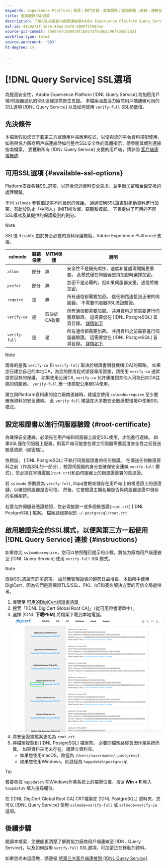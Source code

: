 ```yaml
---
keywords: Experience Platform；首頁；熱門主題；查詢服務；查詢服務；連線；連線至查詢服務；SSL;sslmode;
title: 查詢服務SSL選項
description: 了解SSL支援協力廠商連線至Adobe Experience Platform Query Service，以及如何使用驗證完整的SSL模式連線。
exl-id: 41b0a71f-165e-49a2-8a7d-d809f5f683ae
source-git-commit: 75e97efcb68439f1b837af93b62c96f43e5d7a31
workflow-type: tm+mt
source-wordcount: '903'
ht-degree: 1%

---
```


# [!DNL Query Service] SSL選項

為提高安全性，Adobe Experience Platform [!DNL Query Service] 為加密用戶端/伺服器通訊的SSL連線提供原生支援。 本檔案涵蓋協力廠商用戶端連線可用的SSL選項 [!DNL Query Service] 以及如何使用 `verify-full` SSL參數值。

## 先決條件

本檔案假設您已下載第三方案頭用戶端應用程式，以便與您的平台資料搭配使用。 如需與協力廠商用戶端連線時如何整合SSL安全性的具體指示，請參閱其個別連線指南檔案。 要獲取所有 [!DNL Query Service] 支援的用戶端，請參閱 [客戶端連接概述](./overview.md).

## 可用SSL選項 {#available-ssl-options}

Platform支援各種SSL選項，以符合您的資料安全需求，並平衡加密和金鑰交換的處理開銷。

不同 `sslmode` 參數值提供不同級別的保護。 通過使用SSL證書對移動資料進行加密，有助於防止「中間人」(MITM)攻擊、竊聽和模擬。 下表提供了可用的不同SSL模式及其提供的保護級別的劃分。

>[!NOTE]
>
> SSL值 `disable` 由於符合必要的資料保護規範，Adobe Experience Platform不支援。

| sslmode | 竊聽保護 | MITM保護 | 說明 |
|---|---|---|---|
| `allow` | 部分 | 無 | 安全性不是優先順序，速度和低處理開銷更重要。 此模式僅在伺服器堅持加密時選擇加密。 |
| `prefer` | 部分 | 無 | 加密不是必需的，但如果伺服器支援，通信將被加密。 |
| `require` | 是 | 無 | 所有通信都需要加密。 信任網路連接到正確的伺服器。 不需要伺服器SSL憑證驗證。 |
| `verify-ca` | 是 | 取決於CA政策 | 所有通信都需要加密。 共用資料之前需要進行伺服器驗證。 這需要您在 [!DNL PostgreSQL] 首頁目錄。 [詳情如下](#instructions) |
| `verify-full` | 是 | 是 | 所有通信都需要加密。 共用資料之前需要進行伺服器驗證。 這需要您在 [!DNL PostgreSQL] 首頁目錄。 [詳情如下](#instructions). |

>[!NOTE]
>
>兩者的差異 `verify-ca` 和 `verify-full` 取決於根證書頒發機構(CA)的策略。 如果您已建立自己的本地CA，為您的應用程式頒發專用證書，請使用 `verify-ca` 通常提供足夠的保護。 如果使用公用CA, `verify-ca` 允許連接到其他人可能已向CA註冊的伺服器。 `verify-full` 應一律搭配公用根CA使用。

建立與Platform資料庫的協力廠商連線時，建議您使用 `sslmode=require` 至少要確保資料的安全連線。 此 `verify-full` 建議在大多數安全敏感型環境中使用SSL模式。

## 設定根證書以進行伺服器驗證 {#root-certificate}

為確保安全連線，必須先在用戶端和伺服器上設定SSL使用，才能進行連線。 如果SSL僅在伺服器上配置，則客戶端可能會在建立伺服器需要高度安全性之前發送敏感資訊（如密碼）。

依預設， [!DNL PostgreSQL] 不執行伺服器證書的任何驗證。 在傳送任何敏感資料之前（作為SSL的一部分），驗證伺服器的身分並確保安全連線 `verify-full` 模式)，您必須在本機電腦(`root.crt`)和由伺服器上的根憑證簽署的葉憑證。

若 `sslmode` 參數設為 `verify-full`, libpq會檢查儲存在用戶端上的根憑證上的憑證鏈，以確認伺服器是否可信。 然後，它會驗證主機名稱是否與伺服器憑證中儲存的名稱相符。

若要允許伺服器憑證驗證，您必須放置一或多個根憑證(`root.crt`) [!DNL PostgreSQL] 檔案。 檔案路徑類似於 `~/.postgresql/root.crt`.

## 啟用驗證完全的SSL模式，以便與第三方一起使用 [!DNL Query Service] 連接 {#instructions}

如果你比 `sslmode=require`，您可以依照醒目提示的步驟，將協力廠商用戶端連線至 [!DNL Query Service] 使用 `verify-full` SSL模式。

>[!NOTE]
>
>取得SSL憑證有許多選項。 由於無管理證書的趨勢日益增長，本指南中使用DigiCert，因為它們是高保證TLS/SSL、PKI、IoT和簽名解決方案的可信全局提供者。

1. 導覽至 [可用的DigiCert根證書清單](https://www.digicert.com/kb/digicert-root-certificates.htm)
1. 搜索「[!DNL DigiCert Global Root CA]」（從可用證書清單中）。
1. 選擇 [!DNL **下載PEM**] 將檔案下載到本地電腦。
   ![已反白顯示「下載PEM」的可用DigiCert根憑證清單。](../images/clients/ssl-modes/digicert.png)
1. 將安全證書檔案更名為 `root.crt`.
1. 將檔案複製到 [!DNL PostgreSQL] 檔案夾。 必要的檔案路徑會因作業系統而異。 如果資料夾尚未存在，請建立資料夾。
   - 如果您使用macOS，路徑為 `/Users/<username>/.postgresql`
   - 如果您使用Windows，則路徑為 `%appdata%\postgresql`

>[!TIP]
>
>若要尋找 `%appdata%` 在Windows作業系統上的檔案位置，按⊞ **Win + R** 輸入 `%appdata%` 填入搜尋欄位。

在 [!DNL DigiCert Global Root CA] CRT檔案在 [!DNL PostgreSQL] 資料夾，您可以 [!DNL Query Service] 使用 `sslmode=verify-full` 或 `sslmode=verify-ca` 選項。

## 後續步驟

閱讀本檔案，您便能更清楚了解將協力廠商用戶端連線至 [!DNL Query Service]，以及如何啟用 `verify-full` SSL選項，可加密正在移動的資料。

如果您尚未這麼做，請遵循 [將第三方客戶端連接到 [!DNL Query Service]](./overview.md).

